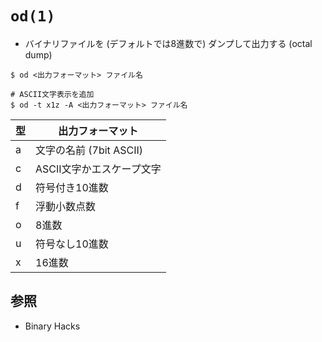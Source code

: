# `od(1)`
- バイナリファイルを (デフォルトでは8進数で) ダンプして出力する (octal dump)

```
$ od <出力フォーマット> ファイル名

# ASCII文字表示を追加
$ od -t x1z -A <出力フォーマット> ファイル名
```

| 型 | 出力フォーマット          |
| -  | -                         |
| a | 文字の名前 (7bit ASCII)   |
| c | ASCII文字かエスケープ文字 |
| d | 符号付き10進数            |
| f | 浮動小数点数              |
| o | 8進数                     |
| u | 符号なし10進数            |
| x | 16進数                    |

## 参照
- Binary Hacks
